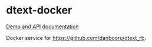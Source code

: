 # dtext-docker

[Demo and API documentation](https://dtext.nanoskript.dev/)

Docker service for <https://github.com/danbooru/dtext_rb>.

